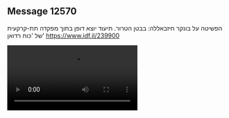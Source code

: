 ## Message 12570

הפשיטה על בונקר חיזבאללה:
בבטן הטרור. תיעוד יוצא דופן בתוך מפקדה תת-קרקעית של 'כוח רדואן'
https://www.idf.il/239900

![Video](https://data.iron-swords.co.il/2024/October/14/https://data.iron-swords.co.il/2024/October/14/12570/12570_media.mp4)
